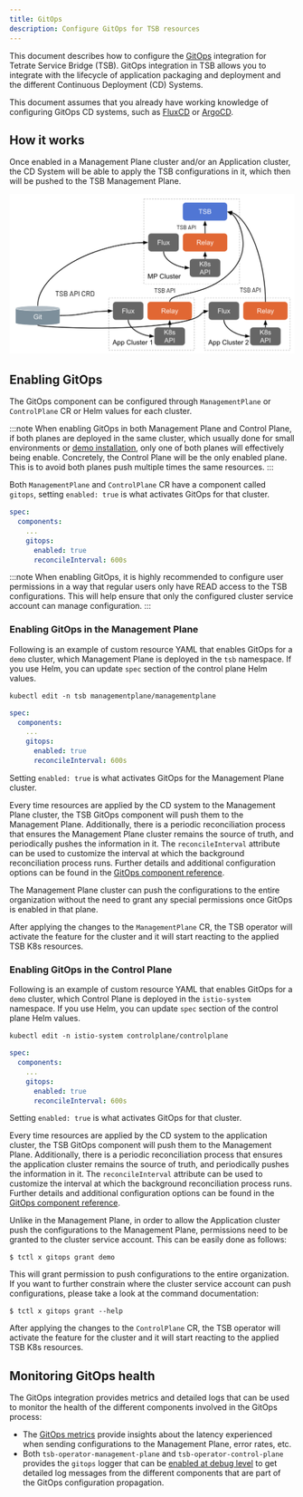 ```yaml
---
title: GitOps
description: Configure GitOps for TSB resources
---
```


This document describes how to configure the
[GitOps](../../knowledge_base/gitops) integration for Tetrate Service Bridge
(TSB). 
GitOps integration in TSB allows you to integrate with the lifecycle of
application packaging and deployment and the different Continuous Deployment
(CD) Systems.

This document assumes that you already have working knowledge of configuring
GitOps CD systems, such as [FluxCD](https://fluxcd.io/) or
[ArgoCD](https://argo-cd.readthedocs.io/en/stable/).

## How it works

Once enabled in a Management Plane cluster and/or an Application cluster, the CD System will be able to apply the
TSB configurations in it, which then will be pushed to the TSB Management Plane.

![](../../assets/operations/gitops.png)

## Enabling GitOps
 
The GitOps component can be configured through `ManagementPlane` or `ControlPlane` CR or Helm values for each cluster.

:::note
When enabling GitOps in both Management Plane and Control Plane, if both planes are deployed in the same cluster, which usually done
for small environments or [demo installation](../../setup/self_managed/demo-installation), only one of both planes will effectively
being enable. Concretely, the Control Plane will be the only enabled plane. This is to avoid both planes push multiple times the same resources.
:::

Both `ManagementPlane` and `ControlPlane` CR have a component called `gitops`, setting `enabled: true` is what activates GitOps for that cluster.

```yaml
spec:
  components:
    ...
    gitops:
      enabled: true
      reconcileInterval: 600s
```

:::note
When enabling GitOps, it is highly recommended to configure user permissions in a way
that regular users only have READ access to the TSB configurations. This will help ensure
that only the configured cluster service account can manage configuration.
:::

### Enabling GitOps in the Management Plane

Following is an example of custom resource YAML that enables GitOps for a
`demo` cluster, which Management Plane is deployed in the `tsb`
namespace. If you use Helm, you can update `spec` section of the control plane Helm values.

```bash{promptUser: "alice"}
kubectl edit -n tsb managementplane/managementplane
```

```yaml
spec:
  components:
    ...
    gitops:
      enabled: true
      reconcileInterval: 600s
```

Setting `enabled: true` is what activates GitOps for the Management Plane cluster.

Every time resources are applied by the CD system to the Management Plane cluster,
the TSB GitOps component will push them to the Management Plane. Additionally,
there is a periodic reconciliation process that ensures the Management Plane cluster
remains the source of truth, and periodically pushes the information in it. The
`reconcileInterval` attribute can be used to customize the interval at which
the background reconciliation process runs. Further details and additional configuration
options can be found in the [GitOps component reference](../../refs/install/managementplane/v1alpha1/spec#gitops).

The Management Plane cluster can push the configurations to the entire organization without 
the need to grant any special permissions once GitOps is enabled in that plane.

After applying the changes to the `ManagementPlane` CR, the TSB operator will
activate the feature for the cluster and it will start reacting to the applied
TSB K8s resources.

### Enabling GitOps in the Control Plane

Following is an example of custom resource YAML that enables GitOps for a
`demo` cluster, which Control Plane is deployed in the `istio-system`
namespace. If you use Helm, you can update `spec` section of the control plane Helm values.

```bash{promptUser: "alice"}
kubectl edit -n istio-system controlplane/controlplane
```

```yaml
spec:
  components:
    ...
    gitops:
      enabled: true
      reconcileInterval: 600s
```

Setting `enabled: true` is what activates GitOps for that cluster.

Every time resources are applied by the CD system to the application cluster,
the TSB GitOps component will push them to the Management Plane. Additionally,
there is a periodic reconciliation process that ensures the application cluster
remains the source of truth, and periodically pushes the information in it. The
`reconcileInterval` attribute can be used to customize the interval at which
the background reconciliation process runs. Further details and additional configuration
options can be found in the [GitOps component reference](../../refs/install/controlplane/v1alpha1/spec#gitops).

Unlike in the Management Plane, in order to allow the Application cluster push the configurations to the
Management Plane, permissions need to be granted to the cluster service
account. This can be easily done as follows:

```bash{promptUser: "alice"}
$ tctl x gitops grant demo
```

This will grant permission to push configurations to the entire organization.
If you want to further constrain where the cluster service account can push
configurations, please take a look at the command documentation:

```bash{promptUser: "alice"}
$ tctl x gitops grant --help
```

After applying the changes to the `ControlPlane` CR, the TSB operator will
activate the feature for the cluster and it will start reacting to the applied
TSB K8s resources.

## Monitoring GitOps health

The GitOps integration provides metrics and detailed logs that can be used to monitor
the health of the different components involved in the GitOps process:

* The [GitOps metrics](../telemetry/key-metrics#gitops-operational-status) provide insights about
  the latency experienced when sending configurations to the Management Plane, error rates, etc.
* Both `tsb-operator-management-plane` and `tsb-operator-control-plane` provides the `gitops` logger that can be
  [enabled at debug level](../configure_log_levels) to get detailed log messages from the different
  components that are part of the GitOps configuration propagation.

